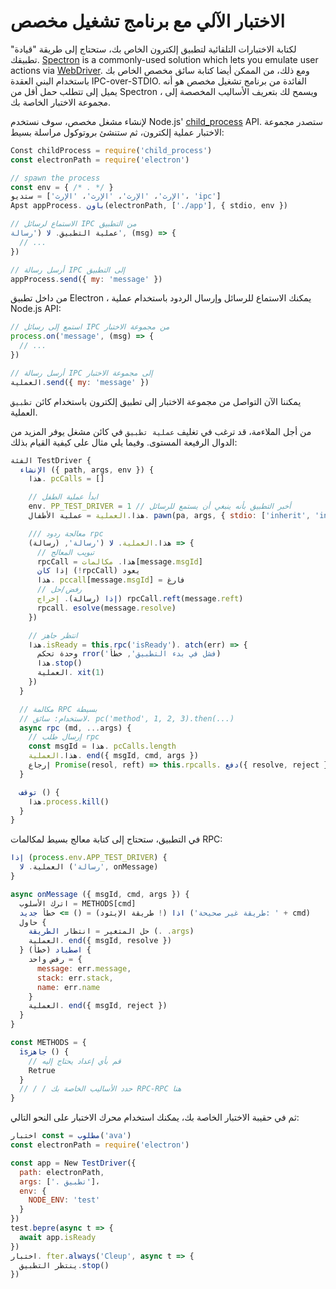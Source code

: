 # الاختبار الآلي مع برنامج تشغيل مخصص

لكتابة الاختبارات التلقائية لتطبيق إلكترون الخاص بك، ستحتاج إلى طريقة "قيادة" تطبيقك. [Spectron](https://electronjs.org/spectron) is a commonly-used solution which lets you emulate user actions via [WebDriver](https://webdriver.io/). ومع ذلك، من الممكن أيضا كتابة سائق مخصص الخاص بك باستخدام البني العقدة IPC-over-STDIO. الفائدة من برنامج تشغيل مخصص هو أنه يميل إلى تتطلب حمل أقل من Spectron ، ويسمح لك بتعريف الأساليب المخصصة إلى مجموعة الاختبار الخاصة بك.

لإنشاء مشغل مخصص، سوف نستخدم Node.js' [child_process](https://nodejs.org/api/child_process.html) API. ستصدر مجموعة الاختبار عملية إلكترون، ثم ستنشئ بروتوكول مراسلة بسيط:

```js
Const childProcess = require('child_process')
const electronPath = require('electron')

// spawn the process
const env = { /* . */ }
ستديو = ['الإرث'، 'الإرث'، 'الإرث'، 'الإرث'، 'ipc']
Apst appProcess. باون(electronPath, ['./app'], { stdio, env })

// الاستماع لرسائل IPC من التطبيق
عملية التطبيق. لا ('رسالة', (msg) => {
  // ...
})

// أرسل رسالة IPC إلى التطبيق
appProcess.send({ my: 'message' })
```

من داخل تطبيق Electron ، يمكنك الاستماع للرسائل وإرسال الردود باستخدام عملية Node.js [](https://nodejs.org/api/process.html) API:

```js
// استمع إلى رسائل IPC من مجموعة الاختبار
process.on('message', (msg) => {
  // ...
})

// أرسل رسالة IPC إلى مجموعة الاختبار
العملية.send({ my: 'message' })
```

يمكننا الآن التواصل من مجموعة الاختبار إلى تطبيق إلكترون باستخدام كائن `تطبيق` العملية.

من أجل الملاءمة، قد ترغب في تغليف `عملية تطبيق` في كائن مشغل يوفر المزيد من الدوال الرفيعة المستوى. وفيما يلي مثال على كيفية القيام بذلك:

```js
الفئة TestDriver {
  الإنشاء ({ path, args, env }) {
    هذا. pcCalls = []

    // ابدأ عملية الطفل
    env. PP_TEST_DRIVER = 1 // أخبر التطبيق بأنه ينبغي أن يستمع للرسائل
    هذا.العملية = عملية الأطفال. pawn(pa, args, { stdio: ['inherit', 'inherit', 'inherit', 'ipc'], env })

    /// معالجة ردود rpc
    هذا.العملية. لا ('رسالة', (رسالة) => {
      // تبويب المعالج
      rpcCall = هذا. مكالمات[message.msgId]
      إذا كان (!rpcCall) يعود
      هذا. pccall[message.msgId] = فارغ
      // رفض/حل
      إذا (رسالة). إخراج) rpcCall.reft(message.reft)
      rpcall. esolve(message.resolve)
    })

    // انتظر جاهز
    هذا.isReady = this.rpc('isReady'). atch(err) => {
      وحدة تحكم rror('فشل في بدء التطبيق', خطأ)
      هذا.stop()
      العملية. xit(1)
    })
  }

  // مكالمة RPC بسيطة
  // لاستخدام: سائق. pc('method', 1, 2, 3).then(...)
  async rpc (md, ...args) {
    // إرسال طلب rpc
    const msgId = هذا. pcCalls.length
    هذا.العملية. end({ msgId, cmd, args })
    إرجاع Promise(resol, reft) => this.rpcalls. دفع({ resolve, reject }))
  }

  توقف () {
    هذا.process.kill()
  }
}
```

في التطبيق، ستحتاج إلى كتابة معالج بسيط لمكالمات RPC:

```js
إذا (process.env.APP_TEST_DRIVER) {
  العملية. لا ('رسالة', onMessage)
}

async onMessage ({ msgId, cmd, args }) {
  اترك الأسلوب = METHODS[cmd]
  اذا (! طريقة الإيثود) = () => خطأ جديد ('طريقة غير صحيحة: ' + cmd)
  حاول {
    حل المتغير = انتظار الطريقة (. .args)
    العملية. end({ msgId, resolve })
  } اصطياد (خطأ) {
    رفض واحد = {
      message: err.message,
      stack: err.stack,
      name: err.name
    }
    العملية. end({ msgId, reject })
  }
}

const METHODS = {
  isجاهز () {
    // قم بأي إعداد يحتاج إليه
    Retrue
  }
  // / / حدد الأساليب الخاصة بك RPC-RPC هنا
}
```

ثم في حقيبة الاختبار الخاصة بك، يمكنك استخدام محرك الاختبار على النحو التالي:

```js
اختبار const = مطلوب('ava')
const electronPath = require('electron')

const app = New TestDriver({
  path: electronPath,
  args: ['. تطبيق']،
  env: {
    NODE_ENV: 'test'
  }
})
test.bepre(async t => {
  await app.isReady
})
اختبار. fter.always('Cleup', async t => {
  ينتظر التطبيق.stop()
})
```
